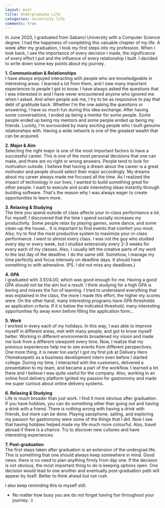 ```yaml
---
layout: post
title: Undergraduate Life
categories: university life
comments: true
---
```


In June 2020, I graduated from Sabanci University with a Computer Science degree. I had the happiness of completing this valuable chapter of my life. 
A week after my graduation, I took my first steps into my profession. When I look back, I see the importance of every decision I made, 
the significance of every effort I put and the influence of every relationship I built. I decided to write down some key points about my journey.

**1. Communication & Relationships**  
I have always enjoyed interacting with people who are knowledgeable in interesting areas. I learned a lot from them, and I owe many important experiences to people I got to know.
I have always asked the questions that I was interested in and I have never encountered anyone who ignored me when I asked. And when people ask me, 
I try to be as responsive to pay that debt of gratitude back. Whether I'm the one asking the questions or answering, I have so much fun during this idea exchange. 
After having some conversations, I ended up being a mentor for some people. Some people ended up being my mentors and some people ended up being my friends. 
Luckily, I'm surrounded by many exciting people who I built genuine relationships with. Having a wide network is one of the greatest wealth that can be acquired.  

**2. Major & Aim**  
Selecting the right major is one of the most important factors to have a successful career. This is one of the most personal decisions that one can make, 
and there are no right or wrong answers. People tend to look for motivation outside. I believe that having a dream about the career is a great motivator and 
people should select their major accordingly. My dreams about my career always made me focused all the time. As I realized the impact of technology in our lives, 
I wanted to build something great for other people. I want to execute and scale interesting ideas instantly through building software. 
That's the reason why I was always eager to create opportunities to learn more.

**3. Relaxing & Studying**  
The time you spend outside of class affects your in-class performance a lot. For myself, I discovered that the time I spend socially increases my productivity. 
Some people relax by playing games, some dance, and some clean-up the house... It is important to find events that comfort you most. Also, try to find the most 
productive system to maximize your in-class performance. I went to almost every class. I was not the guy who studied every day or every week, 
but I studied extensively every 2-3 weeks for every each of my classes. Also, I usually left the creative parts of my work to the last day of the deadline. 
I do the same still. Somehow, I manage my time perfectly and focus intensely on deadline days. It should have something to with adrenaline. (PS. I did not miss any deadlines.)

**4. GPA**  
I graduated with 3.51/4.00, which was good enough for me. Having a good GPA should not be the aim but a result. I think studying for a high GPA is boring and 
misses the fun of learning. I tried to understand everything that was explained in the class, the more I made this effort, the higher my scores were. 
On the other hand, many interesting programs have GPA thresholds as application criteria. If it is below the indicated threshold, 
many interesting opportunities fly away even before filling the application form...

**5. Work**  
I worked in every each of my holidays.  In this way, I was able to improve myself in different areas, met with many people, and got to know myself better. 
Working in different environments broadened my vision and made me look from a different viewpoint every time. 
Now, I realize that my previous experiences help me to see events from different perspectives. One more thing, it is never too early! 
I got my first job at Delivery Hero (Yemeksepeti) as a business development intern even before I started college. 
During my time, I interacted with the customers, delivered a presentation to my team, and became a part of the workflow. 
I learned a lot there and I believe I was quite useful for the company. Also, working in an online food delivery platform ignited my passion for gastronomy 
and made me super curious about online delivery systems.

**6. Relaxing & Studying**  
Life is much broader than just work. I find it more obvious after graduation. If you have hobbies, you can do something other than going out and having a drink with a friend. 
There is nothing wrong with having a drink with friends, but more can be done. Playing saxophone, sailing, and exploring my passion for gastronomy were some of the things that 
I did. Now I see that having hobbies helped made my life much more colourful. Also, travel abroad if there is a chance. Try to discover new cultures and have 
interesting experiences.

**7. Post-graduation**  
The first steps taken after graduation is an extension of the undergrad life. This is something that one should always keep somewhere in mind. 
Good news: there is no need to plan anything firmly from day one. If the decision is not obvious, the most important thing to do is keeping options open. 
One decision would lead to one another and eventually post-graduation path will appear by itself. Better to think ahead but not rush. 

I also keep reminding this to myself still: 
- No matter how busy you are do not forget having fun throughout your journey. :)
